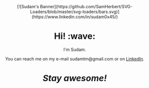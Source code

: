 <div align="center">
[![Sudam's Banner](https://github.com/SamHerbert/SVG-Loaders/blob/master/svg-loaders/bars.svg)](https://www.linkedin.com/in/sudam0x45/)
</div>
<h1 align='center'> Hi! :wave:</h1>
<p align='center'>
I'm Sudam.
</p>
<p align='center'>You can reach me on my e-mail sudamtm@gmail.com or on <a href="https://www.linkedin.com/in/sudam0x45/">LinkedIn</a>.</p>

<h1 align='center'><i>Stay awesome!</i></h1>
